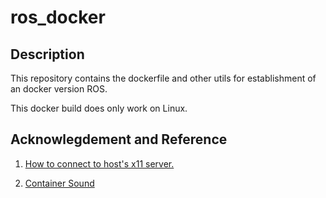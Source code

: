 # ros_docker

## Description

This repository contains the dockerfile and other utils for establishment of an docker version ROS.

This docker build does only work on Linux.

## Acknowlegdement and Reference

1. [How to connect to host's x11 server.](https://stackoverflow.com/questions/16296753/can-you-run-gui-applications-in-a-docker-container)

2. [Container Sound](https://github.com/mviereck/x11docker/wiki/Container-sound:-ALSA-or-Pulseaudio)
